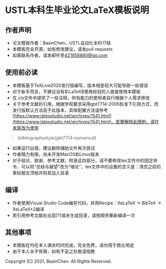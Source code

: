 # USTL本科生毕业论文LaTeX模板说明

## 作者声明

* 论文模板作者：BasinChen，USTL自动化本科17级
* 本模板完全开源，如有修改建议，请发pull requests
* 如需联系作者，请发邮件至[421958880@qq.com](421958880@qq.com)

## 使用前必读

* 本模板基于TeXLive2020发行版编写，版本相差较大可能导致一些错误
* 对于新手而言，不建议没有$\LaTeX$使用经验的人直接使用本模板
* 在.cls文件中提供了一些注释，供有能力的使用者自行根据个人需求修改
* 关于参考文献的引用，根据学校要求采用gbt7714-2005标准下引用方式，而发行版默认方法高于此版本，具体配置方法请参考[https://www.latexstudio.net/archives/1541.html](https://www.latexstudio.net/archives/1541.html)。若要解除此限制，请在末尾改为使用
> \bibliographystyle{gbt7714-numerical}
* 如果运行出错，建议删除辅助文件再次尝试
* 作者精力有限，尚未开发MacOS和Linux版本
* 对于结论、致谢、参考文献、附录这四部分，请不要修改tex文件中的固定命令，可以将“总结与展望”改为“绪论”，tex文件中的设置的含义是：清空之前的章标题左顶格并将其加入目录

## 编译
* 作者使用Visual Studio Code编写代码，并用Recipe：XeLaTeX -> BibTeX -> XeLaTeX*2编译
* 若引用参考文献处出现[?]或未生成目录，请按顺序重新编译一次

## 其他事项

* 本模板在均在本人课余时间完成，完全免费，请勿用于商业用途
* 由于本人水平有限，如有不妥之处敬请指教

Copyright (C) 2021, BasinChen.
All Rights Reserved.
